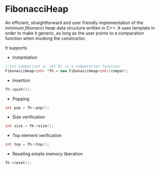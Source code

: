 FibonacciHeap
=============

An efficient, straightforward and user friendly implementation of the *minimum fibonacci heap* data structure written in C++. It uses template in order to make it generic, as long as the user points to a comparation function when invoking the constructor.

It supports

* Instantiation

```cpp
//int compar(int a, int b) is a comparation function
FibonacciHeap<int> *fh = new FibonacciHeap<int>(compar);
```

* Insertion

```cpp
fh->push(5);
```

* Popping

```cpp
int pop = fh->pop();
```

* Size verification

```cpp
int size = fh->size();
```

* Top element verification

```cpp
int top = fh->top();
```

* Reseting entails memory liberation

```cpp
fh->reset();
```
